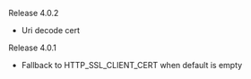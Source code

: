 Release 4.0.2
* Uri decode cert

Release 4.0.1
* Fallback to HTTP_SSL_CLIENT_CERT when default is empty
